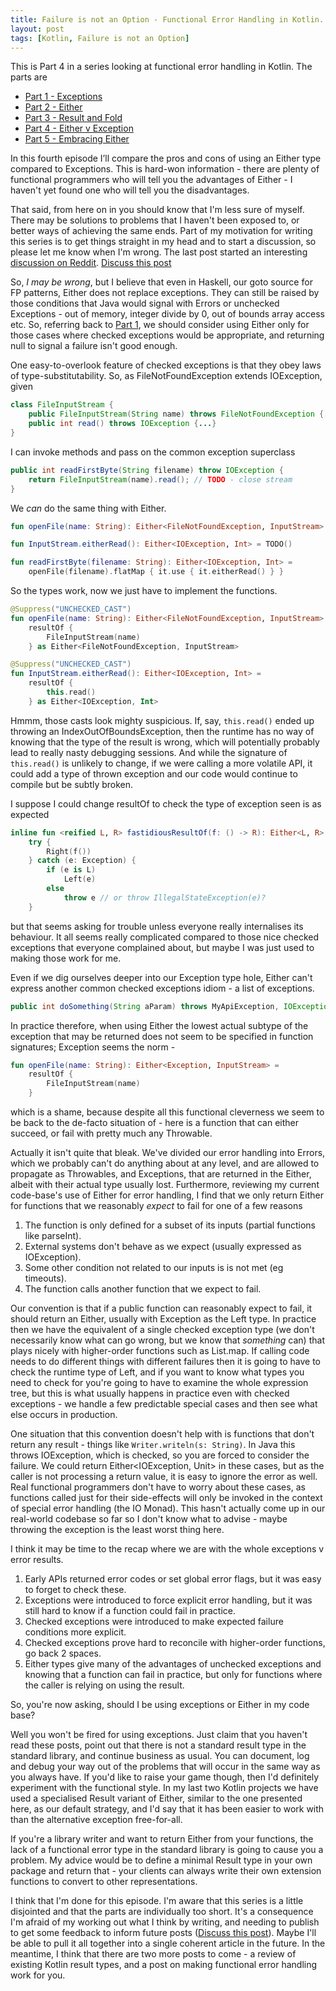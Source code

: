 ```yaml
---
title: Failure is not an Option - Functional Error Handling in Kotlin. Part 4 - Either v Exception
layout: post
tags: [Kotlin, Failure is not an Option]
---
```

This is Part 4 in a series looking at functional error handling in Kotlin. The parts are

* [Part 1 - Exceptions](failure-is-not-an-option-part-1.html)
* [Part 2 - Either](failure-is-not-an-option-part-2.html)
* [Part 3 - Result and Fold](failure-is-not-an-option-part-3.html)
* [Part 4 - Either v Exception](failure-is-not-an-option-part-4.html)
* [Part 5 - Embracing Either](failure-is-not-an-option-part-5.html)

In this fourth episode I’ll compare the pros and cons of using an Either type compared to Exceptions. This is hard-won information - there are plenty of functional programmers who will tell you the advantages of Either - I haven't yet found one who will tell you the disadvantages.

That said, from here on in you should know that I'm less sure of myself. There may be solutions to problems that I haven't been exposed to, or better ways of achieving the same ends. Part of my motivation for writing this series is to get things straight in my head and to start a discussion, so please let me know when I'm wrong. The last post started an interesting [discussion on Reddit](https://www.reddit.com/r/Kotlin/comments/8dmc5i/functional_error_handling_in_kotlin_part_3_result/). [Discuss this post](https://www.reddit.com/r/Kotlin/comments/8ej18c/functional_error_handling_in_kotlin_part_4_either/)

So, *I may be wrong*, but I believe that even in Haskell, our goto source for FP patterns, Either does not replace exceptions. They can still be raised by those conditions that Java would signal with Errors or unchecked Exceptions - out of memory, integer divide by 0, out of bounds array access etc. So, referring back to [Part 1](failure-is-not-an-option-part-1.html), we should consider using Either only for those cases where checked exceptions would be appropriate, and returning null to signal a failure isn't good enough.

One easy-to-overlook feature of checked exceptions is that they obey laws of type-substitutability. So, as FileNotFoundException extends IOException, given

```java
class FileInputStream {
    public FileInputStream(String name) throws FileNotFoundException {...}
    public int read() throws IOException {...}
}
```

I can invoke methods and pass on the common exception superclass

```java
public int readFirstByte(String filename) throw IOException {
    return FileInputStream(name).read(); // TODO - close stream
}
```

We *can* do the same thing with Either.

```kotlin
fun openFile(name: String): Either<FileNotFoundException, InputStream> = TODO()

fun InputStream.eitherRead(): Either<IOException, Int> = TODO()

fun readFirstByte(filename: String): Either<IOException, Int> =
    openFile(filename).flatMap { it.use { it.eitherRead() } }
```

So the types work, now we just have to implement the functions.

```kotlin
@Suppress("UNCHECKED_CAST")
fun openFile(name: String): Either<FileNotFoundException, InputStream> =
    resultOf {
        FileInputStream(name)
    } as Either<FileNotFoundException, InputStream>

@Suppress("UNCHECKED_CAST")
fun InputStream.eitherRead(): Either<IOException, Int> =
    resultOf {
        this.read()
    } as Either<IOException, Int>
```

Hmmm, those casts look mighty suspicious. If, say, `this.read()` ended up throwing an IndexOutOfBoundsException, then the runtime has no way of knowing that the type of the result is wrong, which will potentially probably lead to really nasty debugging sessions. And while the signature of `this.read()` is unlikely to change, if we were calling a more volatile API, it could add a type of thrown exception and our code would continue to compile but be subtly broken.

I suppose I could change resultOf to check the type of exception seen is as expected

```kotlin
inline fun <reified L, R> fastidiousResultOf(f: () -> R): Either<L, R> =
    try {
        Right(f())
    } catch (e: Exception) {
        if (e is L)
            Left(e)
        else
            throw e // or throw IllegalStateException(e)?
    }
```

but that seems asking for trouble unless everyone really internalises its behaviour. It all seems really complicated compared to those nice checked exceptions that everyone complained about, but maybe I was just used to making those work for me.

Even if we dig ourselves deeper into our Exception type hole, Either can't express another common checked exceptions idiom - a list of exceptions.

```java
public int doSomething(String aParam) throws MyApiException, IOException { ... }
```

In practice therefore, when using Either the lowest actual subtype of the exception that may be returned does not seem to be specified in function signatures; Exception seems the norm -

```kotlin
fun openFile(name: String): Either<Exception, InputStream> =
    resultOf {
        FileInputStream(name)
    }
```

which is a shame, because despite all this functional cleverness we seem to be back to the de-facto situation of  - here is a function that can either succeed, or fail with pretty much any Throwable.

Actually it isn't quite that bleak. We've divided our error handling into Errors, which we probably can't do anything about at any level, and are allowed to propagate as Throwables, and Exceptions, that are returned in the Either, albeit with their actual type usually lost. Furthermore, reviewing my current code-base's use of Either for error handling, I find that we only return Either for functions that we reasonably *expect* to fail for one of a few reasons

1. The function is only defined for a subset of its inputs (partial functions like parseInt).
2. External systems don't behave as we expect (usually expressed as IOException).
3. Some other condition not related to our inputs is is not met (eg timeouts).
4. The function calls another function that we expect to fail.

Our convention is that if a public function can reasonably expect to fail, it should return an Either, usually with Exception as the Left type. In practice then we have the equivalent of a single checked exception type (we don't necessarily know what can go wrong, but we know that *something* can) that plays nicely with higher-order functions such as List.map. If calling code needs to do different things with different failures then it is going to have to check the runtime type of Left, and if you want to know what types you need to check for you're going to have to examine the whole expression tree, but this is what usually happens in practice even with checked exceptions - we handle a few predictable special cases and then see what else occurs in production.

One situation that this convention doesn't help with is functions that don't return any result - things like `Writer.writeln(s: String)`. In Java this throws IOException, which is checked, so you are forced to consider the failure. We could return Either<IOException, Unit> in these cases, but as the caller is not processing a return value, it is easy to ignore the error as well. Real functional programmers don't have to worry about these cases, as functions called just for their side-effects will only be invoked in the context of special error handling (the IO Monad). This hasn't actually come up in our real-world codebase so far so I don't know what to advise - maybe throwing the exception is the least worst thing here.

I think it may be time to the recap where we are with the whole exceptions v error results.

1. Early APIs returned error codes or set global error flags, but it was easy to forget to check these.
2. Exceptions were introduced to force explicit error handling, but it was still hard to know if a function could fail in practice.
3. Checked exceptions were introduced to make expected failure conditions more explicit.
4. Checked exceptions prove hard to reconcile with higher-order functions, go back 2 spaces.
5. Either types give many of the advantages of unchecked exceptions and knowing that a function can fail in practice, but only for functions where the caller is relying on using the result.

So, you're now asking, should I be using exceptions or Either in my code base?

Well you won't be fired for using exceptions. Just claim that you haven't read these posts, point out that there is not a standard result type in the standard library, and continue business as usual. You can document, log and debug your way out of the problems that will occur in the same way as you always have. If you'd like to raise your game though, then I'd definitely experiment with the functional style. In my last two Kotlin projects we have used a specialised Result variant of Either, similar to the one presented here, as our default strategy, and I'd say that it has been easier to work with than the alternative exception free-for-all.

If you're a library writer and want to return Either from your functions, the lack of a functional error type in the standard library is going to cause you a problem. My advice would be to define a minimal Result type in your own package and return that - your clients can always write their own extension functions to convert to other representations.

I think that I'm done for this episode. I'm aware that this series is a little disjointed and that the parts are individually too short. It's a consequence I'm afraid of my working out what I think by writing, and needing to publish to get some feedback to inform future posts ([Discuss this post](https://www.reddit.com/r/Kotlin/comments/8ej18c/functional_error_handling_in_kotlin_part_4_either/)). Maybe I'll be able to pull it all together into a single coherent article in the future. In the meantime, I think that there are two more posts to come - a review of existing Kotlin result types, and a post on making functional error handling work for you.

